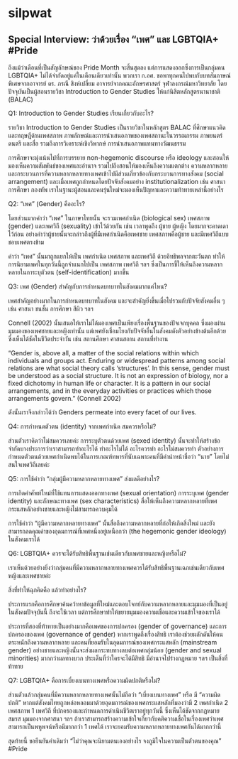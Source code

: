 # silpwat

## Special Interview: ว่าด้วยเรื่อง “เพศ” และ LGBTQIA+ #Pride

ถึงแม้ว่าเดือนที่เป็นสัญลักษณ์ของ Pride Month จะสิ้นสุดลง แต่การแสดงออกซึ่งการเป็นกลุ่มคน LGBTQIA+ ไม่ได้จำกัดอยู่แค่ในเดือนเดียวเท่านั้น พวกเรา ก.อศ. ขอพาทุกคนไปพบกับบทสัมภาษณ์พิเศษจากอาจารย์ ดร. ภรณี สิงห์เปลี่ยม อาจารย์จากคณะอักษรศาสตร์ จุฬาลงกรณ์มหาวิทยาลัย โดยปัจจุบันเป็นผู้สอนรายวิชา Introduction to Gender Studies ให้แก่นิสิตหลักสูตรนานาชาติ (BALAC)


Q1: Introduction to Gender Studies เรียนเกี่ยวกับอะไร?
 

รายวิชา Introduction to Gender Studies เป็นรายวิชาในหลักสูตร BALAC ที่ศึกษาแนวคิดและทฤษฎีด้านเพศสภาพ ภาพลักษณ์และการนำเสนอภาพของเพศสถานะในวรรณกรรม ภาพยนตร์ ดนตรี และสื่อ รวมถึงการวิเคราะห์เชิงวิพากษ์ การนำเสนอภาพแทนทางวัฒนธรรม

 

การศึกษาจะมุ่งเน้นไปที่การบรรยาย non-hegemonic discourse หรือ ideology และสอนให้มองเห็นความสัมพันธ์ของเพศและอำนาจ รวมไปถึงสอนให้มองเห็นถึงความแตกต่าง ความหลากหลาย และกระบวนการที่ความหลากหลายทางเพศเข้าไปมีส่วนเกี่ยวข้องกับกระบวนการทางสังคม (social arrangement) และเมื่อเพศถูกกำหนดโดยปัจจัยสังคมอย่าง institutionalization เช่น ศาสนา การศึกษา กองทัพ เราในฐานะผู้สอนและคนรุ่นใหม่จะมองเห็นปัญหาและความท้าทายเหล่านี้อย่างไร

 
Q2: “เพศ” (Gender) คืออะไร?
 

โดยส่วนมากคำว่า “เพศ” ในภาษาไทยนั้น จะรวมเพศกำเนิด (biological sex) เพศสภาพ (gender) และเพศวิถี (sexuality) เข้าไว้ด้วยกัน เช่น เวลาพูดถึง ผู้ชาย ผู้หญิง โดยมากจะคาดเดาไว้ก่อน อย่างคำว่าผู้ชายนั้นจะกล่าวถึงผู้ที่มีเพศกำเนิดคือเพศชาย เพศสภาพคือผู้ชาย และมีเพศวิถีแบบชอบเพศตรงข้าม

 

คำว่า “เพศ” นั้นมาถูกแยกให้เป็น เพศกำเนิด เพศสภาพ และเพศวิถี
ด้วยอิทธิพลจากตะวันตก ทำให้การนิยามเพศในทุกวันนี้ถูกจำแนกไปเป็น
เพศสภาพ เพศวิถี ฯลฯ ซึ่งเป็นการชี้ให้เห็นถึงความหลากหลายในการะบุตัวตน (self-identification) มากขึ้น


Q3: เพศ (Gender) สำคัญกับการกำหนดบทบาทในสังคมมากแค่ไหน?
 

เพศสำคัญอย่างมากในการกำหนดบทบาทในสังคม และจะสำคัญยิ่งขึ้นเมื่อไปรวมกับปัจจัยสังคมอื่น ๆ เช่น ศาสนา ชนชั้น การศึกษา สีผิว ฯลฯ

 

Connell (2002) นั้นเสนอให้เราไม่ได้มองเพศเป็นเพียงเรื่องพื้นฐานของปัจเจกบุคคล ซึ่งมองผ่านมุมมองของเพศชายและหญิงเท่านั้น แต่เพศยังเชื่อมโยงกับปัจจัยอื่นในสังคมดังตัวอย่างข้างต้นอีกด้วย ซึ่งเห็นได้ชัดในชีวิตประจำวัน เช่น สถานศึกษา ศาสนสถาน สถานที่ทำงาน

 

“Gender is, above all, a matter of the social relations within which individuals and groups act. Enduring or widespread patterns among social relations are what social theory calls ‘structures’. In this sense, gender must be understood as a social structure. It is not an expression of biology, nor a fixed dichotomy in human life or character. It is a pattern in our social arrangements, and in the everyday activities or practices which those arrangements govern.” (Connell 2002)

 

ดังนั้นเราจึงกล่าวได้ว่า Genders permeate into every facet of our lives.

 
Q4: การกำหนดตัวตน (identity) จากเพศกำเนิด สมควรหรือไม่?
 

ส่วนตัวเราคิดว่าไม่สมควรเลยค่ะ การระบุตัวตนด้วยเพศ (sexed identity) นั้นจะทำให้สร้างข้อจำกัดบางประการว่าเราสามารถทำอะไรได้ ทำอะไรไม่ได้ อะไรควรทำ อะไรไม่สมควรทำ ตัวอย่างการกำหนดตัวตนด้วยเพศกำเนิดพบได้ในการเกณฑ์ทหารที่นับเฉพาะคนที่มีคำนำหน้าชื่อว่า “นาย” โดยไม่สนใจเพศวิถีเลยค่ะ


Q5: การใช้คำว่า “กลุ่มผู้มีความหลากหลายทางเพศ” ส่งผลดีอย่างไร?
 

การเกิดคำศัพท์ใหม่ที่ใช้แทนการแสดงออกทางเพศ (sexual orientation) การระบุเพศ (gender identity) และลักษณะทางเพศ (sex characteristics) สื่อให้เห็นถึงความหลากหลายที่เพศกระแสหลักอย่างชายและหญิงไม่สามารถควบคุมได้

 

การใช้คำว่า “ผู้มีความหลากหลายทางเพศ” นั้นสื่อถึงความหลากหลายที่ก่อให้เกิดสิ่งใหม่ และยังสามารถลดคุณค่าของอุดมการณ์ที่เพศหนึ่งอยู่เหนือกว่า (the hegemonic gender ideology) ในสังคมเราได้


Q6: LGBTQIA+ ควรจะได้รับสิทธิพื้นฐานเช่นเดียวกับเพศชายและหญิงหรือไม่?
 

เราเห็นด้วยอย่างยิ่งว่ากลุ่มคนที่มีความหลากหลายทางเพศควรได้รับสิทธิพื้นฐานเฉกเช่นเดียวกับเพศหญิงและเพศชายค่ะ

 

สิ่งที่ทำให้ฉุกคิดคือ แล้วทำอย่างไร?

 

ประการแรกคือการศึกษาค้นคว้าหาข้อมูลที่ใหม่และตอบโจทย์กับความหลากหลายและมุมมองที่เป็นอยู่ในสังคมปัจจุบันนี้ ถึงจะใช้เวลา แต่การศึกษาทำให้ขยายมุมมองความเชื่อและความเข้าใจของเราได้

 

ประการที่สองที่ท้าทายเป็นอย่างมากคือเพศของการปกครอง (gender of governance) และการปกครองของเพศ (governance of gender) หากเราพูดถึงเรื่องสิทธิ เราต้องช่วยผลักดันให้คนตระหนักถึงความหลากหลาย และคนที่ยอมรับในอุดมการณ์ของเพศกระแสหลัก (mainstream gender) อย่างชายและหญิงนั้นจะส่งผลกระทบทางลบต่อเพศกลุ่มน้อย (gender and sexual minorities) มากกว่าผลทางบวก ประเด็นที่ว่าใครจะได้มีสิทธิ มีอำนาจไปร่างกฎหมาย ฯลฯ เป็นสิ่งที่ท้าทาย


Q7: LGBTQIA+ คือการเบี่ยงเบนทางเพศหรือความผิดปกติหรือไม่?
 

ส่วนตัวแล้วกลุ่มคนที่มีความหลากหลายทางเพศนั้นไม่ถือว่า “เบี่ยงเบนทางเพศ” หรือ มี “ความผิดปกติ” หากแต่สังคมไทยถูกหล่อหลอมมาด้วยอุดมการณ์ของเพศกระแสหลักที่มองว่ามี 2 เพศกำเนิด 2 เพศสภาพ 1 เพศวิถี ที่ปกครองและกำหนดการดำเนินชีวิตเราอยู่ทุกวันนี้ ซึ่งเห็นได้ชัดจากกฎหมายสมรส มุมมองจากศาสนา ฯลฯ ถ้าเราสามารถสร้างความเข้าใจเกี่ยวกับคติความเชื่อในเรื่องเพศว่าเพศสามารถเป็นพหูพจน์หรือมีมากกว่า 1 เพศได้ เราจะยอมรับความหลากหลายทางเพศกันได้มากกว่านี้

 

สุดท้ายนี้ ขอยืนยันคำเดิมว่า “ไม่ว่าคุณจะนิยามตนเองอย่างไร จงภูมิใจในความเป็นตัวตนของคุณ” #Pride
